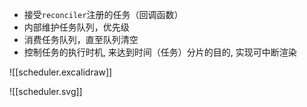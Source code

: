 
- 接受`reconciler`注册的任务（回调函数）
- 内部维护任务队列，优先级
- 消费任务队列，直至队列清空
- 控制任务的执行时机, 来达到时间（任务）分片的目的, 实现可中断渲染

![[scheduler.excalidraw]]

![[scheduler.svg]]
